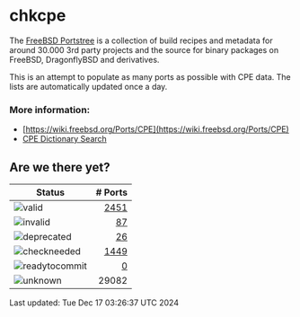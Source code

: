 # chkcpe

The [FreeBSD Portstree](https://cgit.freebsd.org/ports) is a collection of build recipes
and metadata for around 30.000 3rd party projects and the source for binary packages on
FreeBSD, DragonflyBSD and derivatives.

This is an attempt to populate as many ports as possible with CPE data. The lists are
automatically updated once a day.

### More information:
* [https://wiki.freebsd.org/Ports/CPE](https://wiki.freebsd.org/Ports/CPE)
* [CPE Dictionary Search](http://web.nvd.nist.gov/view/cpe/search)


## Are we there yet?

| Status                                                              | # Ports                                                                |
| --------------------------------------------------------------------| ---------------------------------------------------------------------: |
| ![valid](https://img.shields.io/badge/valid-brightgreen)            | [2451](https://github.com/decke/chkcpe/wiki/valid)                 |
| ![invalid](https://img.shields.io/badge/invalid-red)                | [87](https://github.com/decke/chkcpe/wiki/invalid)             |
| ![deprecated](https://img.shields.io/badge/deprecated-red)          | [26](https://github.com/decke/chkcpe/wiki/deprecated)       |
| ![checkneeded](https://img.shields.io/badge/checkneeded-orange)     | [1449](https://github.com/decke/chkcpe/wiki/checkneeded)     |
| ![readytocommit](https://img.shields.io/badge/readytocommit-orange) | [0](https://github.com/decke/chkcpe/wiki/readytocommit) |
| ![unknown](https://img.shields.io/badge/unknown-grey)               | 29082 | |

Last updated: Tue Dec 17 03:26:37 UTC 2024
